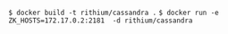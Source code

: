 `$ docker build -t rithium/cassandra .`
`$ docker run -e ZK_HOSTS=172.17.0.2:2181  -d rithium/cassandra`
